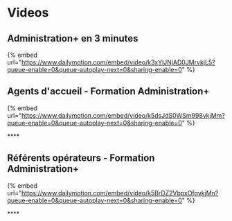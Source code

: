 # Videos

## Administration+ en 3 minutes

{% embed url="https://www.dailymotion.com/embed/video/k3xYlJNjAD0JMrvkjL5?queue-enable=0&queue-autoplay-next=0&sharing-enable=0" %}

## **Agents d'accueil - Formation Administration+**

{% embed url="https://www.dailymotion.com/embed/video/k5dsJdS0WSm998vkjMm?queue-enable=0&queue-autoplay-next=0&sharing-enable=0" %}

\*\*\*\*

## **Référents opérateurs - Formation Administration+**

{% embed url="https://www.dailymotion.com/embed/video/k5BrDZ2VbpxOfqvkjMn?queue-enable=0&queue-autoplay-next=0&sharing-enable=0" %}

\*\*\*\*



